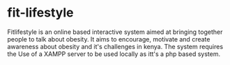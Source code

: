 # fit-lifestyle
Fitlifestyle is an online based interactive system aimed at bringing together people to talk about obesity.
It aims to encourage, motivate and create awareness about obesity and it's challenges in kenya.
The system requires the Use of a  XAMPP server to be used locally as itt's a php based system.
